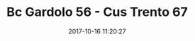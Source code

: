 ---
title: Bc Gardolo 56 - Cus Trento 67
date: 2017-10-16 11:20:27
squadra-a: Bc Gardolo
punteggio-a: 56
squadra-b: Cus Trento
punteggio-b: 67
partite/squadra: coppa-trentino-serie-d-17-18
luogo: Centro Sportivo Trento Nord
categoria: coppa trentino serie d
---